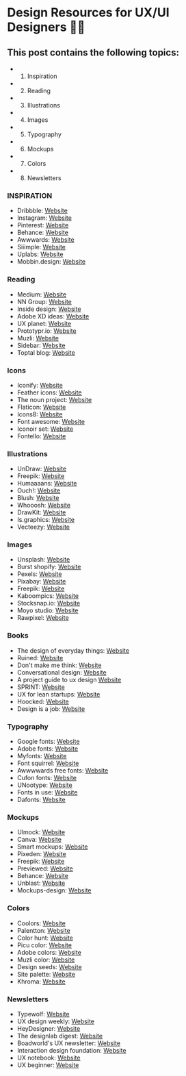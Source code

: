 # Design Resources for UX/UI Designers 🚀🚀

## This post contains the following topics:

* 1. Inspiration
* 2. Reading
* 3. Illustrations
* 4. Images
* 5. Typography
* 6. Mockups
* 7. Colors
* 8. Newsletters


### INSPIRATION
* Dribbble: [Website](https://www.nngroup.com/)
* Instagram: [Website](https://www.nngroup.com/)
* Pinterest: [Website](https://www.nngroup.com/)
* Behance: [Website](https://www.nngroup.com/)
* Awwwards: [Website](https://www.nngroup.com/)
* Siiimple: [Website](https://www.nngroup.com/)
* Uplabs: [Website](https://www.nngroup.com/)
* Mobbin.design: [Website](https://www.nngroup.com/)

### Reading
* Medium: [Website](https://www.nngroup.com/)
* NN Group: [Website](https://www.nngroup.com/)
* Inside design: [Website](https://www.nngroup.com/)
* Adobe XD ideas: [Website](https://www.nngroup.com/)
* UX planet: [Website](https://www.nngroup.com/)
* Prototypr.io: [Website](https://www.nngroup.com/)
* Muzli: [Website](https://www.nngroup.com/)
* Sidebar: [Website](https://www.nngroup.com/)
* Toptal blog: [Website](https://www.nngroup.com/)

### Icons
* Iconify: [Website](https://www.nngroup.com/)
* Feather icons: [Website](https://www.nngroup.com/)
* The noun project: [Website](https://www.nngroup.com/)
* Flaticon: [Website](https://www.nngroup.com/)
* Icons8: [Website](https://www.nngroup.com/)
* Font awesome: [Website](https://www.nngroup.com/)
* Iconoir set: [Website](https://www.nngroup.com/)
* Fontello: [Website](https://www.nngroup.com/)

### Illustrations
* UnDraw: [Website](https://www.nngroup.com/)
* Freepik: [Website](https://www.nngroup.com/)
* Humaaaans: [Website](https://www.nngroup.com/)
* Ouch!: [Website](https://www.nngroup.com/)
* Blush: [Website](https://www.nngroup.com/)
* Whooosh: [Website](https://www.nngroup.com/)
* DrawKit: [Website](https://www.nngroup.com/)
* Is.graphics: [Website](https://www.nngroup.com/)
* Vecteezy: [Website](https://www.nngroup.com/)

### Images
* Unsplash: [Website](https://www.nngroup.com/)
* Burst shopify: [Website](https://www.nngroup.com/)
* Pexels: [Website](https://www.nngroup.com/)
* Pixabay: [Website](https://www.nngroup.com/)
* Freepik: [Website](https://www.nngroup.com/)
* Kaboompics: [Website](https://www.nngroup.com/)
* Stocksnap.io: [Website](https://www.nngroup.com/)
* Moyo studio: [Website](https://www.nngroup.com/)
* Rawpixel: [Website](https://www.nngroup.com/)

### Books
* The design of everyday things: [Website](https://www.nngroup.com/)
* Ruined: [Website](https://www.nngroup.com/)
* Don't make me think: [Website](https://www.nngroup.com/)
* Conversational design: [Website](https://www.nngroup.com/)
* A project guide to ux design [Website](https://www.nngroup.com/)
* SPRINT: [Website](https://www.nngroup.com/)
* UX for lean startups: [Website](https://www.nngroup.com/)
* Hoocked: [Website](https://www.nngroup.com/)
* Design is a job: [Website](https://www.nngroup.com/)

### Typography
* Google fonts: [Website](https://www.nngroup.com/)
* Adobe fonts: [Website](https://www.nngroup.com/)
* Myfonts: [Website](https://www.nngroup.com/)
* Font squirrel: [Website](https://www.nngroup.com/)
* Awwwwards free fonts: [Website](https://www.nngroup.com/)
* Cufon fonts: [Website](https://www.nngroup.com/)
* UNootype: [Website](https://www.nngroup.com/)
* Fonts in use: [Website](https://www.nngroup.com/)
* Dafonts: [Website](https://www.nngroup.com/)

### Mockups
* Ulmock: [Website](https://www.nngroup.com/)
* Canva: [Website](https://www.nngroup.com/)
* Smart mockups: [Website](https://www.nngroup.com/)
* Pixeden: [Website](https://www.nngroup.com/)
* Freepik: [Website](https://www.nngroup.com/)
* Previewed: [Website](https://www.nngroup.com/)
* Behance: [Website](https://www.nngroup.com/)
* Unblast: [Website](https://www.nngroup.com/)
* Mockups-design: [Website](https://www.nngroup.com/)


### Colors
* Coolors: [Website](https://www.nngroup.com/)
* Palentton: [Website](https://www.nngroup.com/)
* Color hunt: [Website](https://www.nngroup.com/)
* Picu color: [Website](https://www.nngroup.com/)
* Adobe colors: [Website](https://www.nngroup.com/)
* Muzli color: [Website](https://www.nngroup.com/)
* Design seeds: [Website](https://www.nngroup.com/)
* Site palette: [Website](https://www.nngroup.com/)
* Khroma: [Website](https://www.nngroup.com/)

### Newsletters
* Typewolf: [Website](https://www.nngroup.com/)
* UX design weekly: [Website](https://www.nngroup.com/)
* HeyDesigner: [Website](https://www.nngroup.com/)
* The designlab digest: [Website](https://www.nngroup.com/)
* Boadworld's UX newsletter: [Website](https://www.nngroup.com/)
* Interaction design foundation: [Website](https://www.nngroup.com/)
* UX notebook: [Website](https://www.nngroup.com/)
* UX beginner: [Website](https://www.nngroup.com/)























